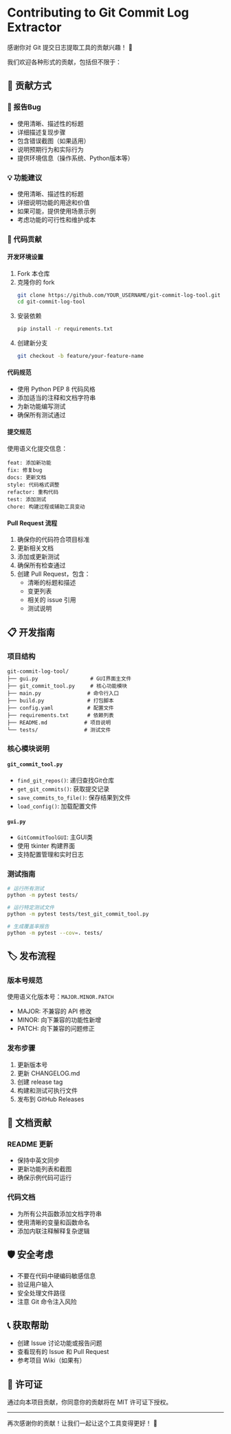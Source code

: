 # Contributing to Git Commit Log Extractor

感谢你对 Git 提交日志提取工具的贡献兴趣！ 🎉

我们欢迎各种形式的贡献，包括但不限于：

## 🤝 贡献方式

### 🐛 报告Bug
- 使用清晰、描述性的标题
- 详细描述复现步骤
- 包含错误截图（如果适用）
- 说明预期行为和实际行为
- 提供环境信息（操作系统、Python版本等）

### 💡 功能建议
- 使用清晰、描述性的标题
- 详细说明功能的用途和价值
- 如果可能，提供使用场景示例
- 考虑功能的可行性和维护成本

### 🔧 代码贡献

#### 开发环境设置
1. Fork 本仓库
2. 克隆你的 fork
   ```bash
   git clone https://github.com/YOUR_USERNAME/git-commit-log-tool.git
   cd git-commit-log-tool
   ```
3. 安装依赖
   ```bash
   pip install -r requirements.txt
   ```
4. 创建新分支
   ```bash
   git checkout -b feature/your-feature-name
   ```

#### 代码规范
- 使用 Python PEP 8 代码风格
- 添加适当的注释和文档字符串
- 为新功能编写测试
- 确保所有测试通过

#### 提交规范
使用语义化提交信息：
```
feat: 添加新功能
fix: 修复bug
docs: 更新文档
style: 代码格式调整
refactor: 重构代码
test: 添加测试
chore: 构建过程或辅助工具变动
```

#### Pull Request 流程
1. 确保你的代码符合项目标准
2. 更新相关文档
3. 添加或更新测试
4. 确保所有检查通过
5. 创建 Pull Request，包含：
   - 清晰的标题和描述
   - 变更列表
   - 相关的 issue 引用
   - 测试说明

## 📋 开发指南

### 项目结构
```
git-commit-log-tool/
├── gui.py                 # GUI界面主文件
├── git_commit_tool.py     # 核心功能模块
├── main.py               # 命令行入口
├── build.py              # 打包脚本
├── config.yaml           # 配置文件
├── requirements.txt      # 依赖列表
├── README.md            # 项目说明
└── tests/               # 测试文件
```

### 核心模块说明

#### `git_commit_tool.py`
- `find_git_repos()`: 递归查找Git仓库
- `get_git_commits()`: 获取提交记录
- `save_commits_to_file()`: 保存结果到文件
- `load_config()`: 加载配置文件

#### `gui.py`
- `GitCommitToolGUI`: 主GUI类
- 使用 tkinter 构建界面
- 支持配置管理和实时日志

### 测试指南
```bash
# 运行所有测试
python -m pytest tests/

# 运行特定测试文件
python -m pytest tests/test_git_commit_tool.py

# 生成覆盖率报告
python -m pytest --cov=. tests/
```

## 🏷️ 发布流程

### 版本号规范
使用语义化版本号：`MAJOR.MINOR.PATCH`
- MAJOR: 不兼容的 API 修改
- MINOR: 向下兼容的功能性新增
- PATCH: 向下兼容的问题修正

### 发布步骤
1. 更新版本号
2. 更新 CHANGELOG.md
3. 创建 release tag
4. 构建和测试可执行文件
5. 发布到 GitHub Releases

## 📝 文档贡献

### README 更新
- 保持中英文同步
- 更新功能列表和截图
- 确保示例代码可运行

### 代码文档
- 为所有公共函数添加文档字符串
- 使用清晰的变量和函数命名
- 添加内联注释解释复杂逻辑

## 🛡️ 安全考虑

- 不要在代码中硬编码敏感信息
- 验证用户输入
- 安全处理文件路径
- 注意 Git 命令注入风险

## 📞 获取帮助

- 创建 Issue 讨论功能或报告问题
- 查看现有的 Issue 和 Pull Request
- 参考项目 Wiki（如果有）

## 📜 许可证

通过向本项目贡献，你同意你的贡献将在 MIT 许可证下授权。

---

再次感谢你的贡献！让我们一起让这个工具变得更好！ 🚀 